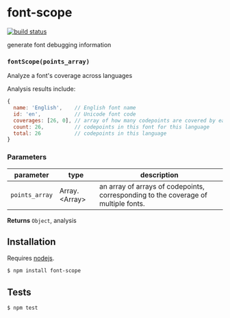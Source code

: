 # font-scope

[![build status](https://secure.travis-ci.org/mapbox/font-scope.png)](http://travis-ci.org/mapbox/font-scope)

generate font debugging information


### `fontScope(points_array)`

Analyze a font's coverage across languages

Analysis results include:

```js
{
  name: 'English',    // English font name
  id: 'en',           // Unicode font code
  coverages: [26, 0], // array of how many codepoints are covered by each points
  count: 26,          // codepoints in this font for this language
  total: 26           // codepoints in this language
}
```


### Parameters

| parameter      | type             | description                                                                        |
| -------------- | ---------------- | ---------------------------------------------------------------------------------- |
| `points_array` | Array\.\<Array\> | an array of arrays of codepoints, corresponding to the coverage of multiple fonts. |



**Returns** `Object`, analysis

## Installation

Requires [nodejs](http://nodejs.org/).

```sh
$ npm install font-scope
```

## Tests

```sh
$ npm test
```


